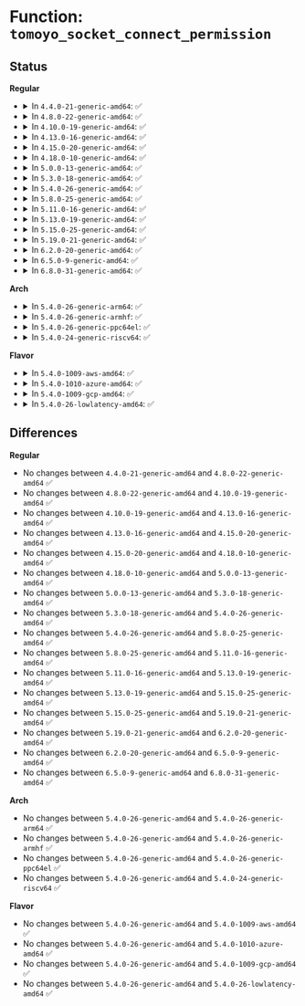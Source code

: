 # Function: <code>tomoyo_socket_connect_permission</code>

## Status
<b>Regular</b>
<ul>
<li>
<details>
<summary>In <code>4.4.0-21-generic-amd64</code>: ✅</summary>

```c
int tomoyo_socket_connect_permission(struct socket * sock, struct sockaddr * addr, int addr_len)
```

```json
{
  "name": "tomoyo_socket_connect_permission",
  "collision_type": "Unique Global",
  "inline_type": "No",
  "funcs": [
    {
      "addr": 18446744071582459008,
      "name": "tomoyo_socket_connect_permission",
      "external": true,
      "loc": "security/tomoyo/network.c:680",
      "file": "security/tomoyo/network.c",
      "inline": "seen, unknown",
      "caller_inline": [],
      "caller_func": [
        "security/tomoyo/tomoyo.c:tomoyo_socket_connect"
      ]
    }
  ],
  "symbols": [
    {
      "addr": 18446744071582459008,
      "name": "tomoyo_socket_connect_permission",
      "section": ".text",
      "bind": "STB_GLOBAL",
      "size": 210
    }
  ]
}
```
</details>
</li>
<li>
<details>
<summary>In <code>4.8.0-22-generic-amd64</code>: ✅</summary>

```c
int tomoyo_socket_connect_permission(struct socket * sock, struct sockaddr * addr, int addr_len)
```

```json
{
  "name": "tomoyo_socket_connect_permission",
  "collision_type": "Unique Global",
  "inline_type": "No",
  "funcs": [
    {
      "addr": 18446744071582681232,
      "name": "tomoyo_socket_connect_permission",
      "external": true,
      "loc": "security/tomoyo/network.c:680",
      "file": "security/tomoyo/network.c",
      "inline": "seen, unknown",
      "caller_inline": [],
      "caller_func": [
        "security/tomoyo/tomoyo.c:tomoyo_socket_connect"
      ]
    }
  ],
  "symbols": [
    {
      "addr": 18446744071582681232,
      "name": "tomoyo_socket_connect_permission",
      "section": ".text",
      "bind": "STB_GLOBAL",
      "size": 210
    }
  ]
}
```
</details>
</li>
<li>
<details>
<summary>In <code>4.10.0-19-generic-amd64</code>: ✅</summary>

```c
int tomoyo_socket_connect_permission(struct socket * sock, struct sockaddr * addr, int addr_len)
```

```json
{
  "name": "tomoyo_socket_connect_permission",
  "collision_type": "Unique Global",
  "inline_type": "No",
  "funcs": [
    {
      "addr": 18446744071582774304,
      "name": "tomoyo_socket_connect_permission",
      "external": true,
      "loc": "security/tomoyo/network.c:680",
      "file": "security/tomoyo/network.c",
      "inline": "seen, unknown",
      "caller_inline": [],
      "caller_func": [
        "security/tomoyo/tomoyo.c:tomoyo_socket_connect"
      ]
    }
  ],
  "symbols": [
    {
      "addr": 18446744071582774304,
      "name": "tomoyo_socket_connect_permission",
      "section": ".text",
      "bind": "STB_GLOBAL",
      "size": 210
    }
  ]
}
```
</details>
</li>
<li>
<details>
<summary>In <code>4.13.0-16-generic-amd64</code>: ✅</summary>

```c
int tomoyo_socket_connect_permission(struct socket * sock, struct sockaddr * addr, int addr_len)
```

```json
{
  "name": "tomoyo_socket_connect_permission",
  "collision_type": "Unique Global",
  "inline_type": "No",
  "funcs": [
    {
      "addr": 18446744071582866672,
      "name": "tomoyo_socket_connect_permission",
      "external": true,
      "loc": "security/tomoyo/network.c:680",
      "file": "security/tomoyo/network.c",
      "inline": "seen, unknown",
      "caller_inline": [],
      "caller_func": [
        "security/tomoyo/tomoyo.c:tomoyo_socket_connect"
      ]
    }
  ],
  "symbols": [
    {
      "addr": 18446744071582866672,
      "name": "tomoyo_socket_connect_permission",
      "section": ".text",
      "bind": "STB_GLOBAL",
      "size": 219
    }
  ]
}
```
</details>
</li>
<li>
<details>
<summary>In <code>4.15.0-20-generic-amd64</code>: ✅</summary>

```c
int tomoyo_socket_connect_permission(struct socket * sock, struct sockaddr * addr, int addr_len)
```

```json
{
  "name": "tomoyo_socket_connect_permission",
  "collision_type": "Unique Global",
  "inline_type": "No",
  "funcs": [
    {
      "addr": 18446744071583023632,
      "name": "tomoyo_socket_connect_permission",
      "external": true,
      "loc": "security/tomoyo/network.c:681",
      "file": "security/tomoyo/network.c",
      "inline": "seen, unknown",
      "caller_inline": [],
      "caller_func": [
        "security/tomoyo/tomoyo.c:tomoyo_socket_connect"
      ]
    }
  ],
  "symbols": [
    {
      "addr": 18446744071583023632,
      "name": "tomoyo_socket_connect_permission",
      "section": ".text",
      "bind": "STB_GLOBAL",
      "size": 219
    }
  ]
}
```
</details>
</li>
<li>
<details>
<summary>In <code>4.18.0-10-generic-amd64</code>: ✅</summary>

```c
int tomoyo_socket_connect_permission(struct socket * sock, struct sockaddr * addr, int addr_len)
```

```json
{
  "name": "tomoyo_socket_connect_permission",
  "collision_type": "Unique Global",
  "inline_type": "No",
  "funcs": [
    {
      "addr": 18446744071583224144,
      "name": "tomoyo_socket_connect_permission",
      "external": true,
      "loc": "security/tomoyo/network.c:682",
      "file": "security/tomoyo/network.c",
      "inline": "seen, unknown",
      "caller_inline": [],
      "caller_func": [
        "security/tomoyo/tomoyo.c:tomoyo_socket_connect"
      ]
    }
  ],
  "symbols": [
    {
      "addr": 18446744071583224144,
      "name": "tomoyo_socket_connect_permission",
      "section": ".text",
      "bind": "STB_GLOBAL",
      "size": 214
    }
  ]
}
```
</details>
</li>
<li>
<details>
<summary>In <code>5.0.0-13-generic-amd64</code>: ✅</summary>

```c
int tomoyo_socket_connect_permission(struct socket * sock, struct sockaddr * addr, int addr_len)
```

```json
{
  "name": "tomoyo_socket_connect_permission",
  "collision_type": "Unique Global",
  "inline_type": "No",
  "funcs": [
    {
      "addr": 18446744071583341216,
      "name": "tomoyo_socket_connect_permission",
      "external": true,
      "loc": "security/tomoyo/network.c:682",
      "file": "security/tomoyo/network.c",
      "inline": "seen, unknown",
      "caller_inline": [],
      "caller_func": [
        "security/tomoyo/tomoyo.c:tomoyo_socket_connect"
      ]
    }
  ],
  "symbols": [
    {
      "addr": 18446744071583341216,
      "name": "tomoyo_socket_connect_permission",
      "section": ".text",
      "bind": "STB_GLOBAL",
      "size": 214
    }
  ]
}
```
</details>
</li>
<li>
<details>
<summary>In <code>5.3.0-18-generic-amd64</code>: ✅</summary>

```c
int tomoyo_socket_connect_permission(struct socket * sock, struct sockaddr * addr, int addr_len)
```

```json
{
  "name": "tomoyo_socket_connect_permission",
  "collision_type": "Unique Global",
  "inline_type": "No",
  "funcs": [
    {
      "addr": 18446744071583528720,
      "name": "tomoyo_socket_connect_permission",
      "external": true,
      "loc": "security/tomoyo/network.c:686",
      "file": "security/tomoyo/network.c",
      "inline": "seen, unknown",
      "caller_inline": [],
      "caller_func": [
        "security/tomoyo/tomoyo.c:tomoyo_socket_connect"
      ]
    }
  ],
  "symbols": [
    {
      "addr": 18446744071583528720,
      "name": "tomoyo_socket_connect_permission",
      "section": ".text",
      "bind": "STB_GLOBAL",
      "size": 194
    }
  ]
}
```
</details>
</li>
<li>
<details>
<summary>In <code>5.4.0-26-generic-amd64</code>: ✅</summary>

```c
int tomoyo_socket_connect_permission(struct socket * sock, struct sockaddr * addr, int addr_len)
```

```json
{
  "name": "tomoyo_socket_connect_permission",
  "collision_type": "Unique Global",
  "inline_type": "No",
  "funcs": [
    {
      "addr": 18446744071583634608,
      "name": "tomoyo_socket_connect_permission",
      "external": true,
      "loc": "security/tomoyo/network.c:686",
      "file": "security/tomoyo/network.c",
      "inline": "seen, unknown",
      "caller_inline": [],
      "caller_func": [
        "security/tomoyo/tomoyo.c:tomoyo_socket_connect"
      ]
    }
  ],
  "symbols": [
    {
      "addr": 18446744071583634608,
      "name": "tomoyo_socket_connect_permission",
      "section": ".text",
      "bind": "STB_GLOBAL",
      "size": 194
    }
  ]
}
```
</details>
</li>
<li>
<details>
<summary>In <code>5.8.0-25-generic-amd64</code>: ✅</summary>

```c
int tomoyo_socket_connect_permission(struct socket * sock, struct sockaddr * addr, int addr_len)
```

```json
{
  "name": "tomoyo_socket_connect_permission",
  "collision_type": "Unique Global",
  "inline_type": "No",
  "funcs": [
    {
      "addr": 18446744071583991936,
      "name": "tomoyo_socket_connect_permission",
      "external": true,
      "loc": "security/tomoyo/network.c:686",
      "file": "security/tomoyo/network.c",
      "inline": "seen, unknown",
      "caller_inline": [],
      "caller_func": [
        "security/tomoyo/tomoyo.c:tomoyo_socket_connect"
      ]
    }
  ],
  "symbols": [
    {
      "addr": 18446744071583991936,
      "name": "tomoyo_socket_connect_permission",
      "section": ".text",
      "bind": "STB_GLOBAL",
      "size": 194
    }
  ]
}
```
</details>
</li>
<li>
<details>
<summary>In <code>5.11.0-16-generic-amd64</code>: ✅</summary>

```c
int tomoyo_socket_connect_permission(struct socket * sock, struct sockaddr * addr, int addr_len)
```

```json
{
  "name": "tomoyo_socket_connect_permission",
  "collision_type": "Unique Global",
  "inline_type": "No",
  "funcs": [
    {
      "addr": 18446744071584111616,
      "name": "tomoyo_socket_connect_permission",
      "external": true,
      "loc": "security/tomoyo/network.c:686",
      "file": "security/tomoyo/network.c",
      "inline": "seen, unknown",
      "caller_inline": [],
      "caller_func": [
        "security/tomoyo/tomoyo.c:tomoyo_socket_connect"
      ]
    }
  ],
  "symbols": [
    {
      "addr": 18446744071584111616,
      "name": "tomoyo_socket_connect_permission",
      "section": ".text",
      "bind": "STB_GLOBAL",
      "size": 199
    }
  ]
}
```
</details>
</li>
<li>
<details>
<summary>In <code>5.13.0-19-generic-amd64</code>: ✅</summary>

```c
int tomoyo_socket_connect_permission(struct socket * sock, struct sockaddr * addr, int addr_len)
```

```json
{
  "name": "tomoyo_socket_connect_permission",
  "collision_type": "Unique Global",
  "inline_type": "No",
  "funcs": [
    {
      "addr": 18446744071584139072,
      "name": "tomoyo_socket_connect_permission",
      "external": true,
      "loc": "security/tomoyo/network.c:686",
      "file": "security/tomoyo/network.c",
      "inline": "seen, unknown",
      "caller_inline": [],
      "caller_func": [
        "security/tomoyo/tomoyo.c:tomoyo_socket_connect"
      ]
    }
  ],
  "symbols": [
    {
      "addr": 18446744071584139072,
      "name": "tomoyo_socket_connect_permission",
      "section": ".text",
      "bind": "STB_GLOBAL",
      "size": 197
    }
  ]
}
```
</details>
</li>
<li>
<details>
<summary>In <code>5.15.0-25-generic-amd64</code>: ✅</summary>

```c
int tomoyo_socket_connect_permission(struct socket * sock, struct sockaddr * addr, int addr_len)
```

```json
{
  "name": "tomoyo_socket_connect_permission",
  "collision_type": "Unique Global",
  "inline_type": "No",
  "funcs": [
    {
      "addr": 18446744071584522864,
      "name": "tomoyo_socket_connect_permission",
      "external": true,
      "loc": "security/tomoyo/network.c:686",
      "file": "security/tomoyo/network.c",
      "inline": "seen, unknown",
      "caller_inline": [],
      "caller_func": [
        "security/tomoyo/tomoyo.c:tomoyo_socket_connect"
      ]
    }
  ],
  "symbols": [
    {
      "addr": 18446744071584522864,
      "name": "tomoyo_socket_connect_permission",
      "section": ".text",
      "bind": "STB_GLOBAL",
      "size": 197
    }
  ]
}
```
</details>
</li>
<li>
<details>
<summary>In <code>5.19.0-21-generic-amd64</code>: ✅</summary>

```c
int tomoyo_socket_connect_permission(struct socket * sock, struct sockaddr * addr, int addr_len)
```

```json
{
  "name": "tomoyo_socket_connect_permission",
  "collision_type": "Unique Global",
  "inline_type": "No",
  "funcs": [
    {
      "addr": 18446744071585161552,
      "name": "tomoyo_socket_connect_permission",
      "external": true,
      "loc": "security/tomoyo/network.c:686",
      "file": "security/tomoyo/network.c",
      "inline": "seen, unknown",
      "caller_inline": [],
      "caller_func": [
        "security/tomoyo/tomoyo.c:tomoyo_socket_connect"
      ]
    }
  ],
  "symbols": [
    {
      "addr": 18446744071585161552,
      "name": "tomoyo_socket_connect_permission",
      "section": ".text",
      "bind": "STB_GLOBAL",
      "size": 259
    }
  ]
}
```
</details>
</li>
<li>
<details>
<summary>In <code>6.2.0-20-generic-amd64</code>: ✅</summary>

```c
int tomoyo_socket_connect_permission(struct socket * sock, struct sockaddr * addr, int addr_len)
```

```json
{
  "name": "tomoyo_socket_connect_permission",
  "collision_type": "Unique Global",
  "inline_type": "No",
  "funcs": [
    {
      "addr": 18446744071585887632,
      "name": "tomoyo_socket_connect_permission",
      "external": true,
      "loc": "security/tomoyo/network.c:686",
      "file": "security/tomoyo/network.c",
      "inline": "seen, unknown",
      "caller_inline": [],
      "caller_func": [
        "security/tomoyo/tomoyo.c:tomoyo_socket_connect"
      ]
    }
  ],
  "symbols": [
    {
      "addr": 18446744071585887632,
      "name": "tomoyo_socket_connect_permission",
      "section": ".text",
      "bind": "STB_GLOBAL",
      "size": 259
    }
  ]
}
```
</details>
</li>
<li>
<details>
<summary>In <code>6.5.0-9-generic-amd64</code>: ✅</summary>

```c
int tomoyo_socket_connect_permission(struct socket * sock, struct sockaddr * addr, int addr_len)
```

```json
{
  "name": "tomoyo_socket_connect_permission",
  "collision_type": "Unique Global",
  "inline_type": "No",
  "funcs": [
    {
      "addr": 18446744071586119536,
      "name": "tomoyo_socket_connect_permission",
      "external": true,
      "loc": "security/tomoyo/network.c:686",
      "file": "security/tomoyo/network.c",
      "inline": "seen, unknown",
      "caller_inline": [],
      "caller_func": [
        "security/tomoyo/tomoyo.c:tomoyo_socket_connect"
      ]
    }
  ],
  "symbols": [
    {
      "addr": 18446744071586119536,
      "name": "tomoyo_socket_connect_permission",
      "section": ".text",
      "bind": "STB_GLOBAL",
      "size": 259
    }
  ]
}
```
</details>
</li>
<li>
<details>
<summary>In <code>6.8.0-31-generic-amd64</code>: ✅</summary>

```c
int tomoyo_socket_connect_permission(struct socket * sock, struct sockaddr * addr, int addr_len)
```

```json
{
  "name": "tomoyo_socket_connect_permission",
  "collision_type": "Unique Global",
  "inline_type": "No",
  "funcs": [
    {
      "addr": 18446744071586368832,
      "name": "tomoyo_socket_connect_permission",
      "external": true,
      "loc": "security/tomoyo/network.c:686",
      "file": "security/tomoyo/network.c",
      "inline": "seen, unknown",
      "caller_inline": [],
      "caller_func": [
        "security/tomoyo/tomoyo.c:tomoyo_socket_connect"
      ]
    }
  ],
  "symbols": [
    {
      "addr": 18446744071586368832,
      "name": "tomoyo_socket_connect_permission",
      "section": ".text",
      "bind": "STB_GLOBAL",
      "size": 259
    }
  ]
}
```
</details>
</li>
</ul>
<b>Arch</b>
<ul>
<li>
<details>
<summary>In <code>5.4.0-26-generic-arm64</code>: ✅</summary>

```c
int tomoyo_socket_connect_permission(struct socket * sock, struct sockaddr * addr, int addr_len)
```

```json
{
  "name": "tomoyo_socket_connect_permission",
  "collision_type": "Unique Global",
  "inline_type": "No",
  "funcs": [
    {
      "addr": 18446603336495422112,
      "name": "tomoyo_socket_connect_permission",
      "external": true,
      "loc": "security/tomoyo/network.c:686",
      "file": "security/tomoyo/network.c",
      "inline": "seen, unknown",
      "caller_inline": [],
      "caller_func": [
        "security/tomoyo/tomoyo.c:tomoyo_socket_connect"
      ]
    }
  ],
  "symbols": [
    {
      "addr": 18446603336495422112,
      "name": "tomoyo_socket_connect_permission",
      "section": ".text",
      "bind": "STB_GLOBAL",
      "size": 272
    }
  ]
}
```
</details>
</li>
<li>
<details>
<summary>In <code>5.4.0-26-generic-armhf</code>: ✅</summary>

```c
int tomoyo_socket_connect_permission(struct socket * sock, struct sockaddr * addr, int addr_len)
```

```json
{
  "name": "tomoyo_socket_connect_permission",
  "collision_type": "Unique Global",
  "inline_type": "No",
  "funcs": [
    {
      "addr": 3228791836,
      "name": "tomoyo_socket_connect_permission",
      "external": true,
      "loc": "security/tomoyo/network.c:686",
      "file": "security/tomoyo/network.c",
      "inline": "seen, unknown",
      "caller_inline": [],
      "caller_func": [
        "security/tomoyo/tomoyo.c:tomoyo_socket_connect"
      ]
    }
  ],
  "symbols": [
    {
      "addr": 3228791836,
      "name": "tomoyo_socket_connect_permission",
      "section": ".text",
      "bind": "STB_GLOBAL",
      "size": 280
    }
  ]
}
```
</details>
</li>
<li>
<details>
<summary>In <code>5.4.0-26-generic-ppc64el</code>: ✅</summary>

```c
int tomoyo_socket_connect_permission(struct socket * sock, struct sockaddr * addr, int addr_len)
```

```json
{
  "name": "tomoyo_socket_connect_permission",
  "collision_type": "Unique Global",
  "inline_type": "No",
  "funcs": [
    {
      "addr": 13835058055289460224,
      "name": "tomoyo_socket_connect_permission",
      "external": true,
      "loc": "security/tomoyo/network.c:686",
      "file": "security/tomoyo/network.c",
      "inline": "seen, unknown",
      "caller_inline": [],
      "caller_func": [
        "security/tomoyo/tomoyo.c:tomoyo_socket_connect"
      ]
    }
  ],
  "symbols": [
    {
      "addr": 13835058055289460224,
      "name": "tomoyo_socket_connect_permission",
      "section": ".text",
      "bind": "STB_GLOBAL",
      "size": 316
    }
  ]
}
```
</details>
</li>
<li>
<details>
<summary>In <code>5.4.0-24-generic-riscv64</code>: ✅</summary>

```c
int tomoyo_socket_connect_permission(struct socket * sock, struct sockaddr * addr, int addr_len)
```

```json
{
  "name": "tomoyo_socket_connect_permission",
  "collision_type": "Unique Global",
  "inline_type": "No",
  "funcs": [
    {
      "addr": 18446743936274617802,
      "name": "tomoyo_socket_connect_permission",
      "external": true,
      "loc": "security/tomoyo/network.c:686",
      "file": "security/tomoyo/network.c",
      "inline": "seen, unknown",
      "caller_inline": [],
      "caller_func": [
        "security/tomoyo/tomoyo.c:tomoyo_socket_connect"
      ]
    }
  ],
  "symbols": [
    {
      "addr": 18446743936274617802,
      "name": "tomoyo_socket_connect_permission",
      "section": ".text",
      "bind": "STB_GLOBAL",
      "size": 198
    }
  ]
}
```
</details>
</li>
</ul>
<b>Flavor</b>
<ul>
<li>
<details>
<summary>In <code>5.4.0-1009-aws-amd64</code>: ✅</summary>

```c
int tomoyo_socket_connect_permission(struct socket * sock, struct sockaddr * addr, int addr_len)
```

```json
{
  "name": "tomoyo_socket_connect_permission",
  "collision_type": "Unique Global",
  "inline_type": "No",
  "funcs": [
    {
      "addr": 18446744071583603344,
      "name": "tomoyo_socket_connect_permission",
      "external": true,
      "loc": "security/tomoyo/network.c:686",
      "file": "security/tomoyo/network.c",
      "inline": "seen, unknown",
      "caller_inline": [],
      "caller_func": [
        "security/tomoyo/tomoyo.c:tomoyo_socket_connect"
      ]
    }
  ],
  "symbols": [
    {
      "addr": 18446744071583603344,
      "name": "tomoyo_socket_connect_permission",
      "section": ".text",
      "bind": "STB_GLOBAL",
      "size": 194
    }
  ]
}
```
</details>
</li>
<li>
<details>
<summary>In <code>5.4.0-1010-azure-amd64</code>: ✅</summary>

```c
int tomoyo_socket_connect_permission(struct socket * sock, struct sockaddr * addr, int addr_len)
```

```json
{
  "name": "tomoyo_socket_connect_permission",
  "collision_type": "Unique Global",
  "inline_type": "No",
  "funcs": [
    {
      "addr": 18446744071583540400,
      "name": "tomoyo_socket_connect_permission",
      "external": true,
      "loc": "security/tomoyo/network.c:686",
      "file": "security/tomoyo/network.c",
      "inline": "seen, unknown",
      "caller_inline": [],
      "caller_func": [
        "security/tomoyo/tomoyo.c:tomoyo_socket_connect"
      ]
    }
  ],
  "symbols": [
    {
      "addr": 18446744071583540400,
      "name": "tomoyo_socket_connect_permission",
      "section": ".text",
      "bind": "STB_GLOBAL",
      "size": 194
    }
  ]
}
```
</details>
</li>
<li>
<details>
<summary>In <code>5.4.0-1009-gcp-amd64</code>: ✅</summary>

```c
int tomoyo_socket_connect_permission(struct socket * sock, struct sockaddr * addr, int addr_len)
```

```json
{
  "name": "tomoyo_socket_connect_permission",
  "collision_type": "Unique Global",
  "inline_type": "No",
  "funcs": [
    {
      "addr": 18446744071583587120,
      "name": "tomoyo_socket_connect_permission",
      "external": true,
      "loc": "security/tomoyo/network.c:686",
      "file": "security/tomoyo/network.c",
      "inline": "seen, unknown",
      "caller_inline": [],
      "caller_func": [
        "security/tomoyo/tomoyo.c:tomoyo_socket_connect"
      ]
    }
  ],
  "symbols": [
    {
      "addr": 18446744071583587120,
      "name": "tomoyo_socket_connect_permission",
      "section": ".text",
      "bind": "STB_GLOBAL",
      "size": 194
    }
  ]
}
```
</details>
</li>
<li>
<details>
<summary>In <code>5.4.0-26-lowlatency-amd64</code>: ✅</summary>

```c
int tomoyo_socket_connect_permission(struct socket * sock, struct sockaddr * addr, int addr_len)
```

```json
{
  "name": "tomoyo_socket_connect_permission",
  "collision_type": "Unique Global",
  "inline_type": "No",
  "funcs": [
    {
      "addr": 18446744071583684208,
      "name": "tomoyo_socket_connect_permission",
      "external": true,
      "loc": "security/tomoyo/network.c:686",
      "file": "security/tomoyo/network.c",
      "inline": "seen, unknown",
      "caller_inline": [],
      "caller_func": [
        "security/tomoyo/tomoyo.c:tomoyo_socket_connect"
      ]
    }
  ],
  "symbols": [
    {
      "addr": 18446744071583684208,
      "name": "tomoyo_socket_connect_permission",
      "section": ".text",
      "bind": "STB_GLOBAL",
      "size": 194
    }
  ]
}
```
</details>
</li>
</ul>

## Differences
<b>Regular</b>
<ul>
<li>
No changes between <code>4.4.0-21-generic-amd64</code> and <code>4.8.0-22-generic-amd64</code> ✅
</li>
<li>
No changes between <code>4.8.0-22-generic-amd64</code> and <code>4.10.0-19-generic-amd64</code> ✅
</li>
<li>
No changes between <code>4.10.0-19-generic-amd64</code> and <code>4.13.0-16-generic-amd64</code> ✅
</li>
<li>
No changes between <code>4.13.0-16-generic-amd64</code> and <code>4.15.0-20-generic-amd64</code> ✅
</li>
<li>
No changes between <code>4.15.0-20-generic-amd64</code> and <code>4.18.0-10-generic-amd64</code> ✅
</li>
<li>
No changes between <code>4.18.0-10-generic-amd64</code> and <code>5.0.0-13-generic-amd64</code> ✅
</li>
<li>
No changes between <code>5.0.0-13-generic-amd64</code> and <code>5.3.0-18-generic-amd64</code> ✅
</li>
<li>
No changes between <code>5.3.0-18-generic-amd64</code> and <code>5.4.0-26-generic-amd64</code> ✅
</li>
<li>
No changes between <code>5.4.0-26-generic-amd64</code> and <code>5.8.0-25-generic-amd64</code> ✅
</li>
<li>
No changes between <code>5.8.0-25-generic-amd64</code> and <code>5.11.0-16-generic-amd64</code> ✅
</li>
<li>
No changes between <code>5.11.0-16-generic-amd64</code> and <code>5.13.0-19-generic-amd64</code> ✅
</li>
<li>
No changes between <code>5.13.0-19-generic-amd64</code> and <code>5.15.0-25-generic-amd64</code> ✅
</li>
<li>
No changes between <code>5.15.0-25-generic-amd64</code> and <code>5.19.0-21-generic-amd64</code> ✅
</li>
<li>
No changes between <code>5.19.0-21-generic-amd64</code> and <code>6.2.0-20-generic-amd64</code> ✅
</li>
<li>
No changes between <code>6.2.0-20-generic-amd64</code> and <code>6.5.0-9-generic-amd64</code> ✅
</li>
<li>
No changes between <code>6.5.0-9-generic-amd64</code> and <code>6.8.0-31-generic-amd64</code> ✅
</li>
</ul>
<b>Arch</b>
<ul>
<li>
No changes between <code>5.4.0-26-generic-amd64</code> and <code>5.4.0-26-generic-arm64</code> ✅
</li>
<li>
No changes between <code>5.4.0-26-generic-amd64</code> and <code>5.4.0-26-generic-armhf</code> ✅
</li>
<li>
No changes between <code>5.4.0-26-generic-amd64</code> and <code>5.4.0-26-generic-ppc64el</code> ✅
</li>
<li>
No changes between <code>5.4.0-26-generic-amd64</code> and <code>5.4.0-24-generic-riscv64</code> ✅
</li>
</ul>
<b>Flavor</b>
<ul>
<li>
No changes between <code>5.4.0-26-generic-amd64</code> and <code>5.4.0-1009-aws-amd64</code> ✅
</li>
<li>
No changes between <code>5.4.0-26-generic-amd64</code> and <code>5.4.0-1010-azure-amd64</code> ✅
</li>
<li>
No changes between <code>5.4.0-26-generic-amd64</code> and <code>5.4.0-1009-gcp-amd64</code> ✅
</li>
<li>
No changes between <code>5.4.0-26-generic-amd64</code> and <code>5.4.0-26-lowlatency-amd64</code> ✅
</li>
</ul>
